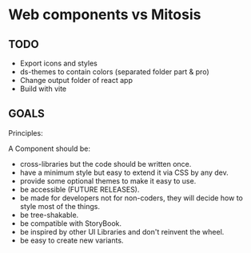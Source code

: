 # Web components vs Mitosis

## TODO

- Export icons and styles
- ds-themes to contain colors (separated folder part & pro)
- Change output folder of react app
- Build with vite

## GOALS

Principles:

A Component should be:

- cross-libraries but the code should be written once.
- have a minimum style but easy to extend it via CSS by any dev.
- provide some optional themes to make it easy to use.
- be accessible (FUTURE RELEASES).
- be made for developers not for non-coders, they will decide how to style most of the things.
- be tree-shakable.
- be compatible with StoryBook.
- be inspired by other UI Libraries and don't reinvent the wheel.
- be easy to create new variants.
